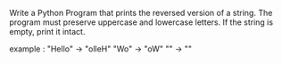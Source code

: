 Write a Python Program that prints the reversed version of a string.
The program must preserve uppercase and lowercase letters.
If the string is empty, print it intact.

example :
            "Hello" -> "olleH"
            "Wo" -> "oW"
            "" -> ""